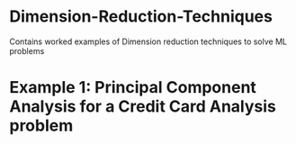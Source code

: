 # Dimension-Reduction-Techniques
Contains worked examples of Dimension reduction techniques to solve ML problems

# Example 1: Principal Component Analysis for a Credit Card Analysis problem
